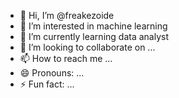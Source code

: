 - 👋 Hi, I’m @freakezoide
- 👀 I’m interested in machine learning 
- 🌱 I’m currently learning data analyst
- 💞️ I’m looking to collaborate on ...
- 📫 How to reach me ...
- 😄 Pronouns: ...
- ⚡ Fun fact: ...

<!---
freakezoide/freakezoide is a ✨ special ✨ repository because its `README.md` (this file) appears on your GitHub profile.
You can click the Preview link to take a look at your changes.
--->
